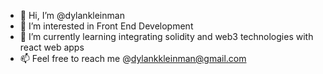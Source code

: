 - 👋 Hi, I’m @dylankleinman
- 👀 I’m interested in Front End Development
- 🌱 I’m currently learning integrating solidity and web3 technologies with react web apps
- 📫 Feel free to reach me @dylankkleinman@gmail.com

<!---
dylankleinman/dylankleinman is a ✨ special ✨ repository because its `README.md` (this file) appears on your GitHub profile.
You can click the Preview link to take a look at your changes.
--->
